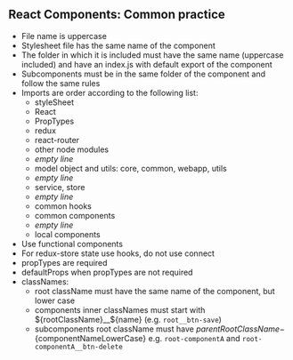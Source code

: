 ## **React Components: Common practice**

- File name is uppercase
- Stylesheet file has the same name of the component
- The folder in which it is included must have the same name (uppercase included) and have an index.js with default export of the component
- Subcomponents must be in the same folder of the component and follow the same rules
- Imports are order according to the following list:
  - styleSheet
  - React
  - PropTypes
  - redux
  - react-router
  - other node modules
  - _empty line_
  - model object and utils: core, common, webapp, utils
  - _empty line_
  - service, store
  - _empty line_
  - common hooks
  - common components
  - _empty line_
  - local components
- Use functional components
- For redux-store state use hooks, do not use connect
- propTypes are required
- defaultProps when propTypes are not required
- classNames:
  - root className must have the same name of the component, but lower case
  - components inner classNames must start with ${rootClassName}__${name} (e.g. `root__btn-save`)
  - subcomponents root className must have ${parentRootClassName}-${componentNameLowerCase} e.g. `root-componentA` and `root-componentA__btn-delete`
